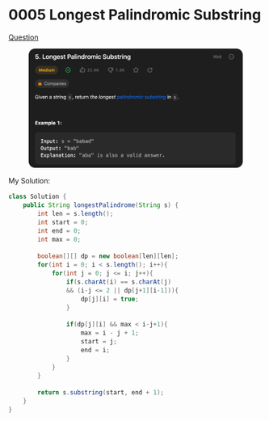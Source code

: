 # 0005 Longest Palindromic Substring

[Question](https://leetcode.com/problems/longest-palindromic-substring/description/)

<figure><img src="../.gitbook/assets/image (2) (1) (4).png" alt=""><figcaption></figcaption></figure>



My Solution:

```java
class Solution {
    public String longestPalindrome(String s) {
        int len = s.length();
        int start = 0;
        int end = 0;
        int max = 0;

        boolean[][] dp = new boolean[len][len];
        for(int i = 0; i < s.length(); i++){
            for(int j = 0; j <= i; j++){
                if(s.charAt(i) == s.charAt(j)
                && (i-j <= 2 || dp[j+1][i-1])){
                    dp[j][i] = true;
                }

                if(dp[j][i] && max < i-j+1){
                    max = i - j + 1;
                    start = j;
                    end = i;
                }
            }
        }

        return s.substring(start, end + 1);
    }
}
```
